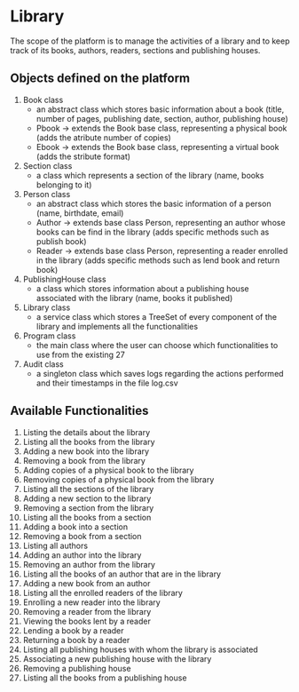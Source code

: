 # Library
The scope of the platform is to manage the activities of a library and to keep track of its books, authors, readers, sections and publishing houses.

## Objects defined on the platform
1. Book class
   - an abstract class which stores basic information about a book (title, number of pages, publishing date, section, author, publishing house)
   - Pbook -> extends the Book base class, representing a physical book (adds the atribute number of copies)
   - Ebook -> extends the Book base class, representing a virtual book (adds the stribute format)
2. Section class
   - a class which represents a section of the library (name, books belonging to it)
3. Person class
   - an abstract class which stores the basic information of a person (name, birthdate, email)
   - Author -> extends base class Person, representing an author whose books can be find in the library (adds specific methods such as publish book)        
   - Reader -> extends base class Person, representing a reader enrolled in the library (adds specific methods such as lend book and return book)
4. PublishingHouse class
   - a class which stores information about a publishing house associated with the library (name, books it published)
5. Library class
   - a service class which stores a TreeSet of every component of the library and implements all the functionalities
6. Program class
   - the main class where the user can choose which functionalities to use from the existing 27
7. Audit class
   - a singleton class which saves logs regarding the actions performed and their timestamps in the file log.csv

## Available Functionalities
1. Listing the details about the library
2. Listing all the books from the library
3. Adding a new book into the library
4. Removing a book from the library
5. Adding copies of a physical book to the library
6. Removing copies of a physical book from the library
7. Listing all the sections of the library
8. Adding a new section to the library
9. Removing a section from the library
10. Listing all the books from a section
11. Adding a book into a section
12. Removing a book from a section
13. Listing all authors
14. Adding an author into the library
15. Removing an author from the library
16. Listing all the books of an author that are in the library
17. Adding a new book from an author
18. Listing all the enrolled readers of the library
19. Enrolling a new reader into the library
20. Removing a reader from the library
21. Viewing the books lent by a reader
22. Lending a book by a reader
23. Returning a book by a reader
24. Listing all publishing houses with whom the library is associated
25. Associating a new publishing house with the library
26. Removing a publishing house
27. Listing all the books from a publishing house
